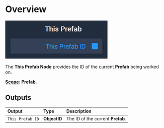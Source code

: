 # Overview

![The This Prefab Node.](../../.gitbook/assets/thisprefab.png)

The **This Prefab Node** provides the ID of the current **Prefab** being worked on.

[**Scope**](../overview.md#scopes): **Prefab**.

## Outputs

| Output | Type | Description |
| :--- | :--- | :--- |
| `This Prefab ID` | **ObjectID** | The ID of the current **Prefab**. |
